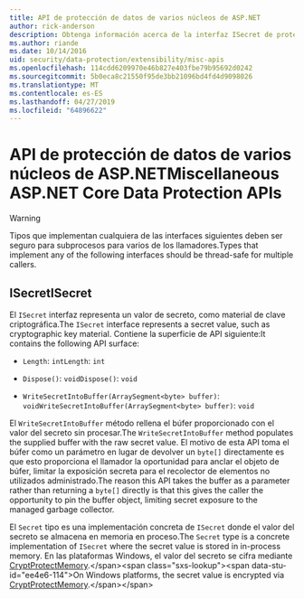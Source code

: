 ```yaml
---
title: API de protección de datos de varios núcleos de ASP.NET
author: rick-anderson
description: Obtenga información acerca de la interfaz ISecret de protección de datos de ASP.NET Core.
ms.author: riande
ms.date: 10/14/2016
uid: security/data-protection/extensibility/misc-apis
ms.openlocfilehash: 114cdd6209970e46b827e403fbe79b95692d0242
ms.sourcegitcommit: 5b0eca8c21550f95de3bb21096bd4fd4d9098026
ms.translationtype: MT
ms.contentlocale: es-ES
ms.lasthandoff: 04/27/2019
ms.locfileid: "64896622"
---
```

# <a name="miscellaneous-aspnet-core-data-protection-apis"></a><span data-ttu-id="ee4e6-103">API de protección de datos de varios núcleos de ASP.NET</span><span class="sxs-lookup"><span data-stu-id="ee4e6-103">Miscellaneous ASP.NET Core Data Protection APIs</span></span>

<a name="data-protection-extensibility-mics-apis"></a>

>[!WARNING]
> <span data-ttu-id="ee4e6-104">Tipos que implementan cualquiera de las interfaces siguientes deben ser seguro para subprocesos para varios de los llamadores.</span><span class="sxs-lookup"><span data-stu-id="ee4e6-104">Types that implement any of the following interfaces should be thread-safe for multiple callers.</span></span>

## <a name="isecret"></a><span data-ttu-id="ee4e6-105">ISecret</span><span class="sxs-lookup"><span data-stu-id="ee4e6-105">ISecret</span></span>

<span data-ttu-id="ee4e6-106">El `ISecret` interfaz representa un valor de secreto, como material de clave criptográfica.</span><span class="sxs-lookup"><span data-stu-id="ee4e6-106">The `ISecret` interface represents a secret value, such as cryptographic key material.</span></span> <span data-ttu-id="ee4e6-107">Contiene la superficie de API siguiente:</span><span class="sxs-lookup"><span data-stu-id="ee4e6-107">It contains the following API surface:</span></span>

* <span data-ttu-id="ee4e6-108">`Length`: `int`</span><span class="sxs-lookup"><span data-stu-id="ee4e6-108">`Length`: `int`</span></span>

* <span data-ttu-id="ee4e6-109">`Dispose()`: `void`</span><span class="sxs-lookup"><span data-stu-id="ee4e6-109">`Dispose()`: `void`</span></span>

* <span data-ttu-id="ee4e6-110">`WriteSecretIntoBuffer(ArraySegment<byte> buffer)`: `void`</span><span class="sxs-lookup"><span data-stu-id="ee4e6-110">`WriteSecretIntoBuffer(ArraySegment<byte> buffer)`: `void`</span></span>

<span data-ttu-id="ee4e6-111">El `WriteSecretIntoBuffer` método rellena el búfer proporcionado con el valor del secreto sin procesar.</span><span class="sxs-lookup"><span data-stu-id="ee4e6-111">The `WriteSecretIntoBuffer` method populates the supplied buffer with the raw secret value.</span></span> <span data-ttu-id="ee4e6-112">El motivo de esta API toma el búfer como un parámetro en lugar de devolver un `byte[]` directamente es que esto proporciona el llamador la oportunidad para anclar el objeto de búfer, limitar la exposición secreta para el recolector de elementos no utilizados administrado.</span><span class="sxs-lookup"><span data-stu-id="ee4e6-112">The reason this API takes the buffer as a parameter rather than returning a `byte[]` directly is that this gives the caller the opportunity to pin the buffer object, limiting secret exposure to the managed garbage collector.</span></span>

<span data-ttu-id="ee4e6-113">El `Secret` tipo es una implementación concreta de `ISecret` donde el valor del secreto se almacena en memoria en proceso.</span><span class="sxs-lookup"><span data-stu-id="ee4e6-113">The `Secret` type is a concrete implementation of `ISecret` where the secret value is stored in in-process memory.</span></span> <span data-ttu-id="ee4e6-114">En las plataformas Windows, el valor del secreto se cifra mediante [CryptProtectMemory](https://msdn.microsoft.com/library/windows/desktop/aa380262(v=vs.85).aspx).</span><span class="sxs-lookup"><span data-stu-id="ee4e6-114">On Windows platforms, the secret value is encrypted via [CryptProtectMemory](https://msdn.microsoft.com/library/windows/desktop/aa380262(v=vs.85).aspx).</span></span>
